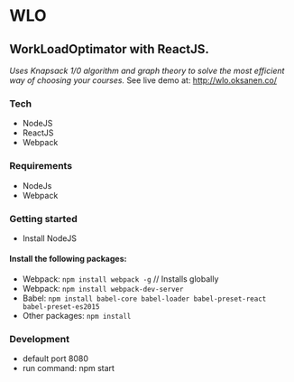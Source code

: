 # WLO
## WorkLoadOptimator with ReactJS.
*Uses Knapsack 1/0 algorithm and graph theory to solve the most efficient way of choosing your courses.*
See live demo at: http://wlo.oksanen.co/

### Tech
+ NodeJS
+ ReactJS
+ Webpack

### Requirements
+ NodeJs
+ Webpack

### Getting started
- Install NodeJS

#### Install the following packages:
- Webpack: `npm install webpack -g` // Installs globally
- Webpack: `npm install webpack-dev-server`
- Babel: `npm install babel-core babel-loader babel-preset-react babel-preset-es2015`
- Other packages: `npm install`

### Development
- default port 8080
- run command: npm start
